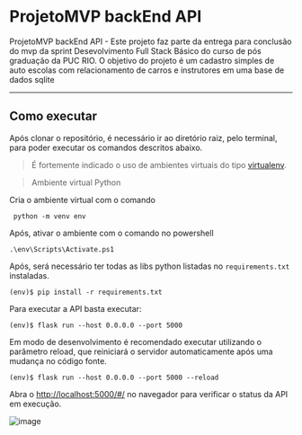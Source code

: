 # ProjetoMVP backEnd API
ProjetoMVP backEnd API - Este projeto faz parte da entrega para conclusão do mvp da sprint Desevolvimento Full Stack Básico do curso de pós graduação da PUC RIO. O objetivo do projeto é um cadastro simples de auto escolas com relacionamento de carros e instrutores em uma base de dados sqlite

---
## Como executar 

Após clonar o repositório, é necessário ir ao diretório raiz, pelo terminal, para poder executar os comandos descritos abaixo.

> É fortemente indicado o uso de ambientes virtuais do tipo [virtualenv](https://virtualenv.pypa.io/en/latest/installation.html).

> Ambiente virtual Python

Cria o ambiente virtual com o comando
```
 python -m venv env
```

Após, ativar o ambiente com o comando no powershell
```
.\env\Scripts\Activate.ps1
```

Após, será necessário ter todas as libs python listadas no `requirements.txt` instaladas.

```
(env)$ pip install -r requirements.txt
```

Para executar a API  basta executar:

```
(env)$ flask run --host 0.0.0.0 --port 5000
```

Em modo de desenvolvimento é recomendado executar utilizando o parâmetro reload, que reiniciará o servidor
automaticamente após uma mudança no código fonte. 

```
(env)$ flask run --host 0.0.0.0 --port 5000 --reload
```

Abra o [http://localhost:5000/#/](http://localhost:5000/#/) no navegador para verificar o status da API em execução.


![image](https://github.com/ronanrj/ProjetoMvpBackEndApi/assets/20301129/ba3b89c5-22e3-40ec-875a-f62fd74d9da3)
